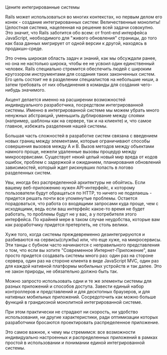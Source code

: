 Цените интегрированные системы

Rails может использоваться во многих контекстах, но первым делом его конек - создание интегрированных систем: Величественные монолиты! Целостная система, нацеленная на решение всей задачи совокупно. Это значит, что Rails заботится обо всем: от front-end интерфейса JavaScript, необходимого для "живого обновления" страницы, до того как база данных мигрирует от одной версии к другой, находясь в продакшн-среде.

Это очень широкая область задач и знаний, как мы обсуждали ранее, но она не настолько широка, чтобы ее не усвоил один единственный человек. Rails специально стремится обеспечить людей с широким кругозором инструментами для создания таких законченных систем. Его цель состоит не в разделении специалистов на небольшие ниши, а затем требовать от них объединения в команды для создания чего-нибудь значимого.

Акцент делается именно на расширении возможностей индивидуального разработчика, посредством интегрированной системы. Именно в интегрированной системе мы можем убрать много ненужных абстракций, уменьшить дублирование между слоями (например, шаблоны как на сервере, так и на клиенте) и, что самое главное, избежать разделения нашей системы.

Большая часть сложностей в разработке систем связана с введением новых границ между элементами, которые ограничивают способы совершения вызовов между A и B. Вызов методов между объектами намного проще, нежели удаленные вызовы процедур между микросервисами. Существует некий целый новый мир вреда от кодов ошибок, проблем с задержкой и ожиданием, планирования обновлений зависимостей, который ждет рискнувших попасть в логово разделенных систем.

Увы, иногда без распределенной архитектуры не обойтись. Если вашему веб-приложению нужен API-интерфейс, к которому пользователи будут обращаться по HTTP, то ничего не поделаешь - придется решать почти все упомянутые проблемы. Остается порадоваться, что работа со входящими запросами куда проще, чем с исходящими, ведь если ваш интерфейс какое-то время не будет работать, то проблемы будут не у вас, а у потребителя этого интерфейса. По крайней мере в таком случае неудобства, которые вам как разработчику придется претерпеть, не столь велики.

Хуже того, когда системы преждевременно дезинтегрируются и разбиваются на сервисы(службы) или, что еще хуже, на микросервисы. Эти танцы с бубном часто начинаются с неправильного представления о том, что если вы хотите "Современное Интернет-Приложение", вам просто придется создавать системы много раз: один раз на стороне сервера, один раз на стороне клиента в виде JavaScript MVC, один раз для каждой нативной платформы мобильных устройств и так далее. Это не закон природы, не обязательно должно быть так.

Можно запросто использовать одни и те же элементы системы для разных приложений и способов доступа. Завести единый набор контроллеров и представлений и для десктопных браузеров, и для нативных мобильных приложений. Сосредоточить как можно больше функций в грандиозной монолитной интегрированной системе.

При этом практически не страдают ни скорость, ни удобство использования, ни другие характеристики, ради оптимизации которых разработчики бросаются проектировать распределенное приложение.

Это самое важное, к чему мы стремимся: все возможности индивидуально настроенных и распределенных приложений в рамках простой в использовании и понимании единой интегрированной системы.